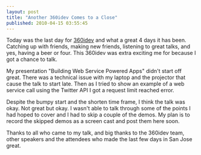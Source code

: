 ```yaml
---
layout: post
title: "Another 360idev Comes to a Close"
published: 2010-04-15 03:55:45
---
```

Today was the last day for [360idev](http://360idev.com) and what a great 4 days it has been. Catching up with friends, making new friends, listening to great talks, and yes, having a beer or four. This 360idev was extra exciting me for because I got a chance to talk. 

My presentation "Building Web Service Powered Apps" didn't start off great. There was a technical issue with my laptop and the projector that cause the talk to start late. Then as I tried to show an example of a web service call using the Twitter API I got a request limit reached error.

Despite the bumpy start and the shorten time frame, I think the talk was okay. Not great but okay. I wasn't able to talk through some of the points I had hoped to cover and I had to skip a couple of the demos. My plan is to record the skipped demos as a screen cast and post them here soon.

Thanks to all who came to my talk, and big thanks to the 360idev team, other speakers and the attendees who made the last few days in San Jose great.
